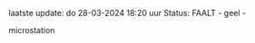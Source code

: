 laatste update: 
do 28-03-2024 18:20   uur 
Status: FAALT - geel - 
<div class="service Y">microstation</div>